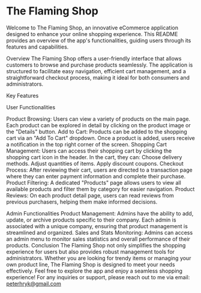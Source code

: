 # The Flaming Shop
Welcome to The Flaming Shop, an innovative eCommerce application designed to enhance your online shopping experience. This README provides an overview of the app's functionalities, guiding users through its features and capabilities.

Overview
The Flaming Shop offers a user-friendly interface that allows customers to browse and purchase products seamlessly. The application is structured to facilitate easy navigation, efficient cart management, and a straightforward checkout process, making it ideal for both consumers and administrators.

Key Features

User Functionalities

Product Browsing: Users can view a variety of products on the main page. Each product can be explored in detail by clicking on the product image or the "Details" button.
Add to Cart: Products can be added to the shopping cart via an "Add To Cart" dropdown. Once a product is added, users receive a notification in the top right corner of the screen.
Shopping Cart Management: Users can access their shopping cart by clicking the shopping cart icon in the header. In the cart, they can:
Choose delivery methods.
Adjust quantities of items.
Apply discount coupons.
Checkout Process: After reviewing their cart, users are directed to a transaction page where they can enter payment information and complete their purchase.
Product Filtering: A dedicated "Products" page allows users to view all available products and filter them by category for easier navigation.
Product Reviews: On each product detail page, users can read reviews from previous purchasers, helping them make informed decisions.

Admin Functionalities
Product Management: Admins have the ability to add, update, or archive products specific to their company. Each admin is associated with a unique company, ensuring that product management is streamlined and organized.
Sales and Stats Monitoring: Admins can access an admin menu to monitor sales statistics and overall performance of their products.
Conclusion
The Flaming Shop not only simplifies the shopping experience for users but also provides robust management tools for administrators. Whether you are looking for trendy items or managing your own product line, The Flaming Shop is designed to meet your needs effectively.
Feel free to explore the app and enjoy a seamless shopping experience! For any inquiries or support, please reach out to me via email: peterhryk@gmail.com
